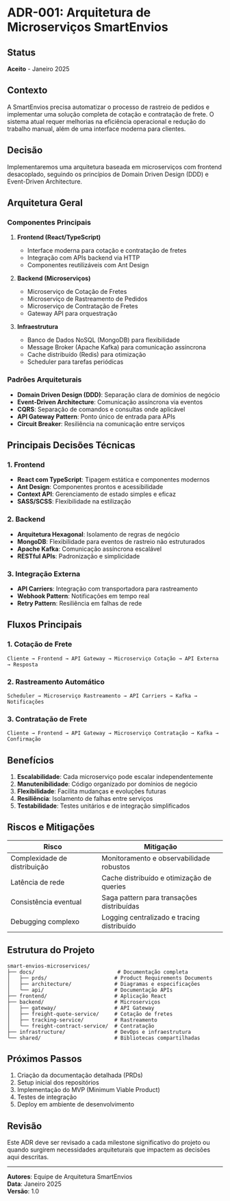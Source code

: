 # ADR-001: Arquitetura de Microserviços SmartEnvios

## Status
**Aceito** - Janeiro 2025

## Contexto

A SmartEnvios precisa automatizar o processo de rastreio de pedidos e implementar uma solução completa de cotação e contratação de frete. O sistema atual requer melhorias na eficiência operacional e redução do trabalho manual, além de uma interface moderna para clientes.

## Decisão

Implementaremos uma arquitetura baseada em microserviços com frontend desacoplado, seguindo os princípios de Domain Driven Design (DDD) e Event-Driven Architecture.

## Arquitetura Geral

### Componentes Principais

1. **Frontend (React/TypeScript)**
   - Interface moderna para cotação e contratação de fretes
   - Integração com APIs backend via HTTP
   - Componentes reutilizáveis com Ant Design

2. **Backend (Microserviços)**
   - Microserviço de Cotação de Fretes
   - Microserviço de Rastreamento de Pedidos
   - Microserviço de Contratação de Fretes
   - Gateway API para orquestração

3. **Infraestrutura**
   - Banco de Dados NoSQL (MongoDB) para flexibilidade
   - Message Broker (Apache Kafka) para comunicação assíncrona
   - Cache distribuído (Redis) para otimização
   - Scheduler para tarefas periódicas

### Padrões Arquiteturais

- **Domain Driven Design (DDD)**: Separação clara de domínios de negócio
- **Event-Driven Architecture**: Comunicação assíncrona via eventos
- **CQRS**: Separação de comandos e consultas onde aplicável
- **API Gateway Pattern**: Ponto único de entrada para APIs
- **Circuit Breaker**: Resiliência na comunicação entre serviços

## Principais Decisões Técnicas

### 1. Frontend
- **React com TypeScript**: Tipagem estática e componentes modernos
- **Ant Design**: Componentes prontos e acessibilidade
- **Context API**: Gerenciamento de estado simples e eficaz
- **SASS/SCSS**: Flexibilidade na estilização

### 2. Backend
- **Arquitetura Hexagonal**: Isolamento de regras de negócio
- **MongoDB**: Flexibilidade para eventos de rastreio não estruturados
- **Apache Kafka**: Comunicação assíncrona escalável
- **RESTful APIs**: Padronização e simplicidade

### 3. Integração Externa
- **API Carriers**: Integração com transportadora para rastreamento
- **Webhook Pattern**: Notificações em tempo real
- **Retry Pattern**: Resiliência em falhas de rede

## Fluxos Principais

### 1. Cotação de Frete
```
Cliente → Frontend → API Gateway → Microserviço Cotação → API Externa → Resposta
```

### 2. Rastreamento Automático
```
Scheduler → Microserviço Rastreamento → API Carriers → Kafka → Notificações
```

### 3. Contratação de Frete
```
Cliente → Frontend → API Gateway → Microserviço Contratação → Kafka → Confirmação
```

## Benefícios

1. **Escalabilidade**: Cada microserviço pode escalar independentemente
2. **Manutenibilidade**: Código organizado por domínios de negócio
3. **Flexibilidade**: Facilita mudanças e evoluções futuras
4. **Resiliência**: Isolamento de falhas entre serviços
5. **Testabilidade**: Testes unitários e de integração simplificados

## Riscos e Mitigações

| Risco | Mitigação |
|-------|-----------|
| Complexidade de distribuição | Monitoramento e observabilidade robustos |
| Latência de rede | Cache distribuído e otimização de queries |
| Consistência eventual | Saga pattern para transações distribuídas |
| Debugging complexo | Logging centralizado e tracing distribuído |

## Estrutura do Projeto

```
smart-envios-microservices/
├── docs/                           # Documentação completa
│   ├── prds/                      # Product Requirements Documents
│   ├── architecture/              # Diagramas e especificações
│   └── api/                       # Documentação APIs
├── frontend/                      # Aplicação React
├── backend/                       # Microserviços
│   ├── gateway/                   # API Gateway
│   ├── freight-quote-service/     # Cotação de fretes
│   ├── tracking-service/          # Rastreamento
│   └── freight-contract-service/  # Contratação
├── infrastructure/                # DevOps e infraestrutura
└── shared/                        # Bibliotecas compartilhadas
```

## Próximos Passos

1. Criação da documentação detalhada (PRDs)
2. Setup inicial dos repositórios
3. Implementação do MVP (Minimum Viable Product)
4. Testes de integração
5. Deploy em ambiente de desenvolvimento

## Revisão

Este ADR deve ser revisado a cada milestone significativo do projeto ou quando surgirem necessidades arquiteturais que impactem as decisões aqui descritas.

---

**Autores**: Equipe de Arquitetura SmartEnvios  
**Data**: Janeiro 2025  
**Versão**: 1.0